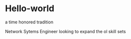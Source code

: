 # Hello-world
a time honored tradition

Network Sytems Engineer looking to expand the ol skill sets
